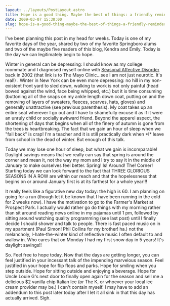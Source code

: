 ```yaml
---
layout: ../layouts/PostLayout.astro
title: Hope is a good thing. Maybe the best of things: a friendly reminder about daylight savings time.
date: 2009-03-07 15:30:00
slug: hope-is-a-good-thing-maybe-the-best-of-things-a-friendly-reminder-about-daylight-savings-time
---
```


I've been planning this post in my head for weeks. Today is one of my favorite days of the year, shared by two of my favorite Springboro alums and two of the maybe five readers of this blog, Kendra and Emily. Today is the day we can legitimately begin to hope.  
  
Winter in general can be depressing: I should know as my college roommate and I diagnosed myself online with [Seasonal Affective Disorder](http://www.mayoclinic.com/health/seasonal-affective-disorder/DS00195) back in 2002 (that link is to The Mayo Clinic...see I am not just neurotic. It's real!) . Winter in New York can be even more depressing: no hill in my non-existent front yard to sled down, walking to work is not only painful (head bowed against the wind, face being whipped, etc.) but it is time consuming (buttoning all of the snaps on my ankle length down coat, putting on and the removing of layers of sweaters, fleeces, scarves, hats, gloves) and generally unattractive (see previous parenthesis). My coat takes up an entire seat wherever I go out and I have to shamefully excuse it as if it were an unruly child or socially awkward friend. Beyond the apparel aspect, the shortening of days that begins when all of the finery of autumn is gone from the trees is heartbreaking. The fact that we gain an hour of sleep when we "fall back" is crap! I'm a teacher and it is still practically dark when \*I\* leave from school in the dead of winter. But enough of this talk.  
  
Today we may lose one hour of sleep, but what we gain is incomparable! Daylight savings means that we really can say that spring is around the corner and mean it, not the way my mom and I try to say it in the middle of January to make ourselves feel better. Spring! Is! Around! The! Corner! Starting today we can look forward to the fact that THREE GLORIOUS SEASONS IN A ROW are within our reach and that the hopelessness that begins on or around January first is at its farthest for a whole year!!!  
  
It really feels like a figurative new day today: the high is 60. I am planning on going for a run (though let it be known that I have been running in the cold for 2 weeks now). I have the motivation to go to the Farmer's Market at Prospect Park. I actually would rather go do things with my morning rather than sit around reading news online in my pajamas until 1 pm, followed by sitting around watching quality programming (see last post) until I finally decide I should shower and talk to people. There is fast paced music on in my apartment (Paul Simon! Phil Collins for my brother! ha.) not the melancholy, I-hate-the-winter kind of reflective music I often default to and wallow in. Who cares that on Monday I had my first snow day in 5 years! It's daylight savings!!  
  
So. Feel free to hope today. Now that the days are getting longer, you can feel justified in your incessant talk of the impending marvelous season. Feel justified in your hope for flip flops and parks. Hope for smiling when you step outside. Hope for sitting outside and enjoying a beverage. Hope for Uncle Louie G's next door to finally open again for the season and sell me a delicious $2 vanilla chip Italian Ice (or The K, or whoever your local ice cream provider may be.) I can't contain myself. I may have to add an addendum to this post later today after I let it all sink in that this day has actually arrived. Sigh.